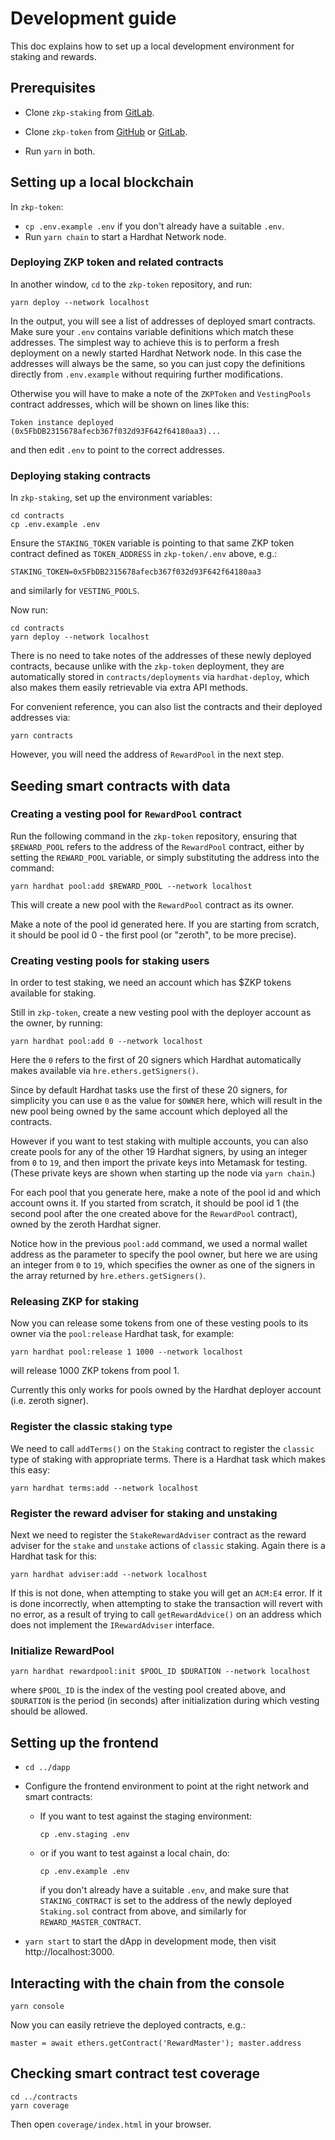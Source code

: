 # Development guide

This doc explains how to set up a local development environment for
staking and rewards.

## Prerequisites

- Clone `zkp-staking` from [GitLab](https://gitlab.com/pantherprotocol/zkp-staking).

- Clone `zkp-token` from [GitHub](https://github.com/pantherprotocol/zkp-token)
  or [GitLab](https://gitlab.com/pantherprotocol/zkp-token).

- Run `yarn` in both.

## Setting up a local blockchain

In `zkp-token`:

- `cp .env.example .env` if you don't already have a suitable `.env`.
- Run `yarn chain` to start a Hardhat Network node.

### Deploying ZKP token and related contracts

In another window, `cd` to the `zkp-token` repository, and run:

    yarn deploy --network localhost

In the output, you will see a list of addresses of deployed smart
contracts. Make sure your `.env` contains variable definitions which
match these addresses. The simplest way to achieve this is to perform
a fresh deployment on a newly started Hardhat Network node. In this
case the addresses will always be the same, so you can just copy the
definitions directly from `.env.example` without requiring further
modifications.

Otherwise you will have to make a note of the `ZKPToken` and
`VestingPools` contract addresses, which will be shown on lines like
this:

    Token instance deployed (0x5FbDB2315678afecb367f032d93F642f64180aa3)...

and then edit `.env` to point to the correct addresses.

### Deploying staking contracts

In `zkp-staking`, set up the environment variables:

    cd contracts
    cp .env.example .env

Ensure the `STAKING_TOKEN` variable is pointing to that same ZKP token
contract defined as `TOKEN_ADDRESS` in `zkp-token/.env` above, e.g.:

    STAKING_TOKEN=0x5FbDB2315678afecb367f032d93F642f64180aa3

and similarly for `VESTING_POOLS`.

Now run:

    cd contracts
    yarn deploy --network localhost

There is no need to take notes of the addresses of these newly
deployed contracts, because unlike with the `zkp-token` deployment,
they are automatically stored in `contracts/deployments` via
`hardhat-deploy`, which also makes them easily retrievable via extra
API methods.

For convenient reference, you can also list the contracts and their
deployed addresses via:

    yarn contracts

However, you will need the address of `RewardPool` in the next step.

## Seeding smart contracts with data

### Creating a vesting pool for `RewardPool` contract

Run the following command in the `zkp-token` repository, ensuring that
`$REWARD_POOL` refers to the address of the `RewardPool` contract,
either by setting the `REWARD_POOL` variable, or simply substituting
the address into the command:

    yarn hardhat pool:add $REWARD_POOL --network localhost

This will create a new pool with the `RewardPool` contract as its
owner.

Make a note of the pool id generated here. If you are starting from
scratch, it should be pool id 0 - the first pool (or "zeroth", to be
more precise).

### Creating vesting pools for staking users

In order to test staking, we need an account which has $ZKP tokens
available for staking.

Still in `zkp-token`, create a new vesting pool with the deployer
account as the owner, by running:

    yarn hardhat pool:add 0 --network localhost

Here the `0` refers to the first of 20 signers which Hardhat
automatically makes available via `hre.ethers.getSigners()`.

Since by default Hardhat tasks use the first of these 20 signers, for
simplicity you can use `0` as the value for `$OWNER` here, which will
result in the new pool being owned by the same account which deployed
all the contracts.

However if you want to test staking with multiple accounts, you can
also create pools for any of the other 19 Hardhat signers, by using an
integer from `0` to `19`, and then import the private keys into
Metamask for testing. (These private keys are shown when starting up
the node via `yarn chain`.)

For each pool that you generate here, make a note of the pool id and
which account owns it. If you started from scratch, it should be pool
id 1 (the second pool after the one created above for the `RewardPool`
contract), owned by the zeroth Hardhat signer.

Notice how in the previous `pool:add` command, we used a normal wallet
address as the parameter to specify the pool owner, but here we are
using an integer from `0` to `19`, which specifies the owner as one of
the signers in the array returned by `hre.ethers.getSigners()`.

### Releasing ZKP for staking

Now you can release some tokens from one of these vesting pools to its
owner via the `pool:release` Hardhat task, for example:

    yarn hardhat pool:release 1 1000 --network localhost

will release 1000 ZKP tokens from pool 1.

Currently this only works for pools owned by the Hardhat deployer
account (i.e. zeroth signer).

### Register the classic staking type

We need to call `addTerms()` on the `Staking` contract to register
the `classic` type of staking with appropriate terms. There is a Hardhat
task which makes this easy:

    yarn hardhat terms:add --network localhost

### Register the reward adviser for staking and unstaking

Next we need to register the `StakeRewardAdviser` contract as the reward
adviser for the `stake` and `unstake` actions of `classic` staking. Again
there is a Hardhat task for this:

    yarn hardhat adviser:add --network localhost

If this is not done, when attempting to stake you will get an `ACM:E4`
error. If it is done incorrectly, when attempting to stake the
transaction will revert with no error, as a result of trying to call
`getRewardAdvice()` on an address which does not implement the
`IRewardAdviser` interface.

### Initialize RewardPool

    yarn hardhat rewardpool:init $POOL_ID $DURATION --network localhost

where `$POOL_ID` is the index of the vesting pool created above, and
`$DURATION` is the period (in seconds) after initialization during
which vesting should be allowed.

## Setting up the frontend

- `cd ../dapp`

- Configure the frontend environment to point at the right network
  and smart contracts:

  - If you want to test against the staging environment:

        cp .env.staging .env

  - or if you want to test against a local chain, do:

        cp .env.example .env

    if you don't already have a suitable `.env`, and make sure that
    `STAKING_CONTRACT` is set to the address of the newly deployed
    `Staking.sol` contract from above, and similarly for
    `REWARD_MASTER_CONTRACT`.

- `yarn start` to start the dApp in development mode, then visit
  http://localhost:3000.

## Interacting with the chain from the console

    yarn console

Now you can easily retrieve the deployed contracts, e.g.:

    master = await ethers.getContract('RewardMaster'); master.address

## Checking smart contract test coverage

    cd ../contracts
    yarn coverage

Then open `coverage/index.html` in your browser.
